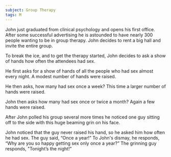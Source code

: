 ```yaml
---
subject: Group Therapy
tags: M
---
```

John just graduated from clinical psychology and opens his first office. After some successful advertising he is astounded to have nearly 300 people wanting to be
in group therapy. John decides to rent a big hall and invite the entire group.

To break the ice, and to get the therapy started, John decides to ask a show of hands how often the attendees had sex.

He first asks for a show of hands of all the people who had sex almost every night. A modest number of hands were raised. 

He then asks, how many had sex once a week? This time a larger number of hands were raised.

John then asks how many had sex once or twice a month? Again a few hands were raised.

After John polled his group several more times he noticed one guy sitting off to the side with this huge beaming grin on his face.

John noticed that the guy never raised his hand, so he asked him how often he had sex. The guy said, “Once a year!” To John's dismay, he responds, “Why are you so happy getting sex only once a year?” The grinning guy responds, "Tonight’s the night!"
